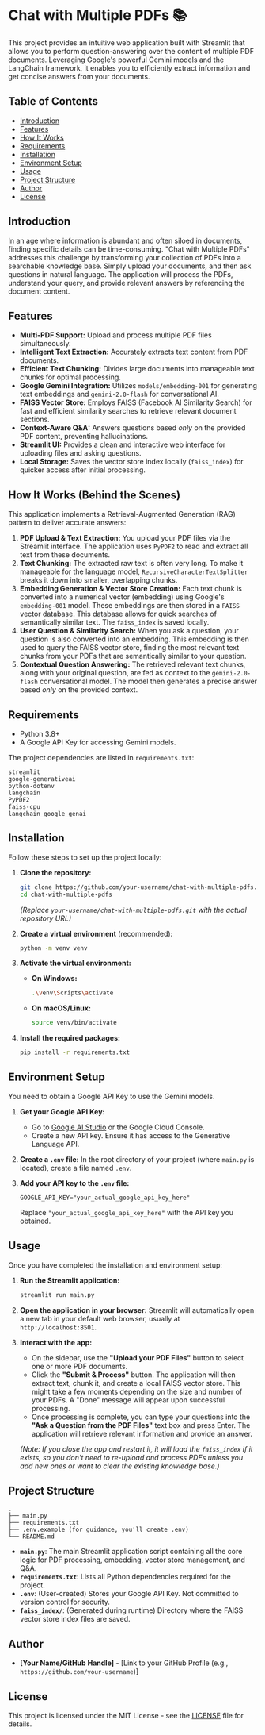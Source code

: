 # Chat with Multiple PDFs 📚

This project provides an intuitive web application built with Streamlit that allows you to perform question-answering over the content of multiple PDF documents. Leveraging Google's powerful Gemini models and the LangChain framework, it enables you to efficiently extract information and get concise answers from your documents.

## Table of Contents

-   [Introduction](#introduction)
-   [Features](#features)
-   [How It Works](#how-it-works)
-   [Requirements](#requirements)
-   [Installation](#installation)
-   [Environment Setup](#environment-setup)
-   [Usage](#usage)
-   [Project Structure](#project-structure)
-   [Author](#author)
-   [License](#license)

## Introduction

In an age where information is abundant and often siloed in documents, finding specific details can be time-consuming. "Chat with Multiple PDFs" addresses this challenge by transforming your collection of PDFs into a searchable knowledge base. Simply upload your documents, and then ask questions in natural language. The application will process the PDFs, understand your query, and provide relevant answers by referencing the document content.

## Features

*   **Multi-PDF Support:** Upload and process multiple PDF files simultaneously.
*   **Intelligent Text Extraction:** Accurately extracts text content from PDF documents.
*   **Efficient Text Chunking:** Divides large documents into manageable text chunks for optimal processing.
*   **Google Gemini Integration:** Utilizes `models/embedding-001` for generating text embeddings and `gemini-2.0-flash` for conversational AI.
*   **FAISS Vector Store:** Employs FAISS (Facebook AI Similarity Search) for fast and efficient similarity searches to retrieve relevant document sections.
*   **Context-Aware Q&A:** Answers questions based *only* on the provided PDF content, preventing hallucinations.
*   **Streamlit UI:** Provides a clean and interactive web interface for uploading files and asking questions.
*   **Local Storage:** Saves the vector store index locally (`faiss_index`) for quicker access after initial processing.

## How It Works (Behind the Scenes)

This application implements a Retrieval-Augmented Generation (RAG) pattern to deliver accurate answers:

1.  **PDF Upload & Text Extraction:** You upload your PDF files via the Streamlit interface. The application uses `PyPDF2` to read and extract all text from these documents.
2.  **Text Chunking:** The extracted raw text is often very long. To make it manageable for the language model, `RecursiveCharacterTextSplitter` breaks it down into smaller, overlapping chunks.
3.  **Embedding Generation & Vector Store Creation:** Each text chunk is converted into a numerical vector (embedding) using Google's `embedding-001` model. These embeddings are then stored in a `FAISS` vector database. This database allows for quick searches of semantically similar text. The `faiss_index` is saved locally.
4.  **User Question & Similarity Search:** When you ask a question, your question is also converted into an embedding. This embedding is then used to query the FAISS vector store, finding the most relevant text chunks from your PDFs that are semantically similar to your question.
5.  **Contextual Question Answering:** The retrieved relevant text chunks, along with your original question, are fed as context to the `gemini-2.0-flash` conversational model. The model then generates a precise answer based *only* on the provided context.

## Requirements

*   Python 3.8+
*   A Google API Key for accessing Gemini models.

The project dependencies are listed in `requirements.txt`:

```
streamlit
google-generativeai
python-dotenv
langchain
PyPDF2
faiss-cpu
langchain_google_genai
```

## Installation

Follow these steps to set up the project locally:

1.  **Clone the repository:**
    ```bash
    git clone https://github.com/your-username/chat-with-multiple-pdfs.git
    cd chat-with-multiple-pdfs
    ```
    *(Replace `your-username/chat-with-multiple-pdfs.git` with the actual repository URL)*

2.  **Create a virtual environment** (recommended):
    ```bash
    python -m venv venv
    ```

3.  **Activate the virtual environment:**
    *   **On Windows:**
        ```bash
        .\venv\Scripts\activate
        ```
    *   **On macOS/Linux:**
        ```bash
        source venv/bin/activate
        ```

4.  **Install the required packages:**
    ```bash
    pip install -r requirements.txt
    ```

## Environment Setup

You need to obtain a Google API Key to use the Gemini models.

1.  **Get your Google API Key:**
    *   Go to [Google AI Studio](https://aistudio.google.com/app/apikey) or the Google Cloud Console.
    *   Create a new API key. Ensure it has access to the Generative Language API.

2.  **Create a `.env` file:**
    In the root directory of your project (where `main.py` is located), create a file named `.env`.

3.  **Add your API key to the `.env` file:**
    ```
    GOOGLE_API_KEY="your_actual_google_api_key_here"
    ```
    Replace `"your_actual_google_api_key_here"` with the API key you obtained.

## Usage

Once you have completed the installation and environment setup:

1.  **Run the Streamlit application:**
    ```bash
    streamlit run main.py
    ```

2.  **Open the application in your browser:**
    Streamlit will automatically open a new tab in your default web browser, usually at `http://localhost:8501`.

3.  **Interact with the app:**
    *   On the sidebar, use the **"Upload your PDF Files"** button to select one or more PDF documents.
    *   Click the **"Submit & Process"** button. The application will then extract text, chunk it, and create a local FAISS vector store. This might take a few moments depending on the size and number of your PDFs. A "Done" message will appear upon successful processing.
    *   Once processing is complete, you can type your questions into the **"Ask a Question from the PDF Files"** text box and press Enter. The application will retrieve relevant information and provide an answer.

    *(Note: If you close the app and restart it, it will load the `faiss_index` if it exists, so you don't need to re-upload and process PDFs unless you add new ones or want to clear the existing knowledge base.)*

## Project Structure

```
.
├── main.py
├── requirements.txt
├── .env.example (for guidance, you'll create .env)
└── README.md
```

*   **`main.py`**: The main Streamlit application script containing all the core logic for PDF processing, embedding, vector store management, and Q&A.
*   **`requirements.txt`**: Lists all Python dependencies required for the project.
*   **`.env`**: (User-created) Stores your Google API Key. Not committed to version control for security.
*   **`faiss_index/`**: (Generated during runtime) Directory where the FAISS vector store index files are saved.

## Author

*   **[Your Name/GitHub Handle]** - [Link to your GitHub Profile (e.g., `https://github.com/your-username`)]

## License

This project is licensed under the MIT License - see the [LICENSE](LICENSE) file for details.